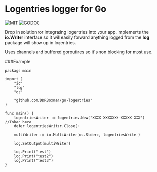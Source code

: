 Logentries logger for Go
========================

[![MIT](http://img.shields.io/badge/license-MIT-green.svg)](LICENSE) [![GODOC](http://img.shields.io/badge/godoc-reference-blue.svg)](https://godoc.org/github.com/DDRBoxman/go-logentries)

Drop in solution for integrating logentries into your app.
Implements the **io.Writer** interface so it will easily forward anything logged from the **log** package will show up in logentries.

Uses channels and buffered goroutines so it's non blocking for most use.

###Example

```
package main

import (
	"io"
	"log"
	"os"

	"github.com/DDRBoxman/go-logentries"
)

func main() {
	logentriesWriter := logentries.New("XXXX-XXXXXXX-XXXXX-XXX") //Token here
	defer logentriesWriter.Close()

	multiWriter := io.MultiWriter(os.Stderr, logentriesWriter)
	
	log.SetOutput(multiWriter)

	log.Print("test")
	log.Print("test2")
	log.Print("test3")
}
```